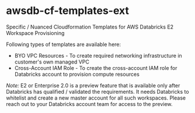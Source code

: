 # awsdb-cf-templates-ext
Specific / Nuanced Cloudformation Templates for AWS Databricks E2 Workspace Provisioning

Following types of templates are available here:
* BYO VPC Resources - To create required networking infrastructure in customer's own managed VPC
* Cross-Account IAM Role - To create the cross-account IAM role for Databricks account to provision compute resources

*Note:* E2 or Enterprise 2.0 is a preview feature that is available only after Databricks has qualified / validated the requirements. It needs Databricks to whitelist and create a new master account for all such workspaces. Please reach out to your Databricks account team for access to the preview.

